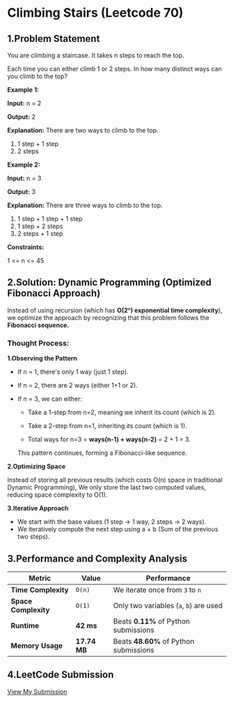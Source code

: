 # Climbing Stairs (Leetcode 70)

## 1.Problem Statement

You are climbing a staircase. It takes n steps to reach the top.

Each time you can either climb 1 or 2 steps. In how many distinct ways can you climb to the top?

**Example 1:**

**Input:** n = 2

**Output:** 2

**Explanation:** There are two ways to climb to the top.

1. 1 step + 1 step
2. 2 steps

**Example 2:**

**Input:** n = 3

**Output:** 3

**Explanation:** There are three ways to climb to the top.

1. 1 step + 1 step + 1 step
2. 1 step + 2 steps
3. 2 steps + 1 step

**Constraints:**

1 <= n <= 45

## 2.Solution: Dynamic Programming (Optimized Fibonacci Approach)

Instead of using recursion (which has **O(2ⁿ) exponential time complexity**), we optimize the approach by recognizing that this problem follows the **Fibonacci sequence.**

### Thought Process:

**1.Observing the Pattern**

- If n = 1, there's only 1 way (just 1 step).
- If n = 2, there are 2 ways (either 1+1 or 2).
- If n = 3, we can either:

  - Take a 1-step from n=2, meaning we inherit its count (which is 2).

  - Take a 2-step from n=1, inheriting its count (which is 1).

  - Total ways for n=3 = **ways(n-1) + ways(n-2)** = 2 + 1 = 3.

  This pattern continues, forming a Fibonacci-like sequence.

**2.Optimizing Space**

Instead of storing all previous results (which costs O(n) space in traditional Dynamic Programming),
We only store the last two computed values, reducing space complexity to O(1).

**3.Iterative Approach**

- We start with the base values (1 step → 1 way, 2 steps → 2 ways).
- We iteratively compute the next step using a + b (Sum of the previous two steps).

## 3.Performance and Complexity Analysis

| Metric               | Value        | Performance                            |
| -------------------- | ------------ | -------------------------------------- |
| **Time Complexity**  | `O(n)`       | We iterate once from `3` to `n`        |
| **Space Complexity** | `O(1)`       | Only two variables (`a`, `b`) are used |
| **Runtime**          | **42 ms**    | Beats **0.11%** of Python submissions  |
| **Memory Usage**     | **17.74 MB** | Beats **48.60%** of Python submissions |

## 4.LeetCode Submission

[View My Submission](https://leetcode.com/problems/climbing-stairs/submissions/1562324621/)
